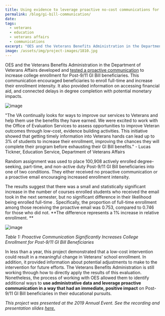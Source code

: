 ```yaml
---
title: Using evidence to leverage proactive no-cost communications for an immediate positive impact for Veterans
permalink: /blog/gi-bill-communication/
date:
tags:
  - veterans
  - education
  - veterans affairs
  - communications
excerpt: "OES and the Veterans Benefits Administration in the Department of Veterans Affairs developed and tested a proactive communication to increase college enrollment for Post-9/11 GI Bill beneficiaries."
image: /assets/img/project-images/1810.jpg
---	
```


OES and the Veterans Benefits Administration in the Department of Veterans Affairs developed and <a href="https://oes.gsa.gov/projects/gi-bill-proactive-communication/">tested a proactive communication</a> to increase college enrollment for Post-9/11 GI Bill beneficiaries. This communication encouraged beneficiaries to enroll full-time and increase their enrollment intensity. It also provided information on accessing financial aid, and connected delays in degree completion with potential monetary impacts. 

![image]({{site.baseurl}}/assets/img/project-images/blog2image1.png)

"The VA continually looks for ways to improve our services to Veterans and help them use the benefits they have earned.  We were excited to work with the Office of Evaluation Services to assess opportunities to improve Veteran outcomes through low-cost, evidence building activities.  This initiative showed that getting timely information into Veterans hands can lead up to 3% of students to increase their enrollment, improving the chances they will complete their program before exhausting their GI Bill benefits." - Lucas Tickner, Education Service, Department of Veterans Affairs

Random assignment was used to place 100,908 actively enrolled degree-seeking, part-time, and non-active duty Post-9/11 GI Bill beneficiaries into  one of two conditions. They either received no proactive communication or a proactive email encouraging increased enrollment intensity.  

The results suggest that there was a small and statistically significant increase in the number of courses enrolled students who received the email took in the next semester, but no significant difference in their likelihood being enrolled full-time . Specifically, the proportion of full-time enrollment among  those receiving the proactive email was 0.753, compared to 0.746 for those who did not. **The difference represents a 1% increase in relative enrollment. **

![image]({{site.baseurl}}/assets/img/project-images/blog2table1.png)

*Table 1: Proactive Communication Significantly Increases College Enrollment for Post-9/11 GI Bill Beneficiaries*

In less than a year, this project demonstrated that a low-cost intervention could result in a meaningful change in Veterans’ school enrollment. In addition, it provided information about potential adjustments to make to the intervention for future efforts. The Veterans Benefits Administration is still working through how to directly apply the results of this evaluation. Nonetheless, the process of working with OES allowed them to identify additional ways to **use administrative data and leverage proactive communication in a way that had an immediate, positive impact** on Post-9/11 GI Bill beneficiaries in their educational pursuits.

*This project was presented at the 2019 Annual Event. See the recording and presentation slides <a href="https://oes.gsa.gov/2019annualevent/">here.</a>*
